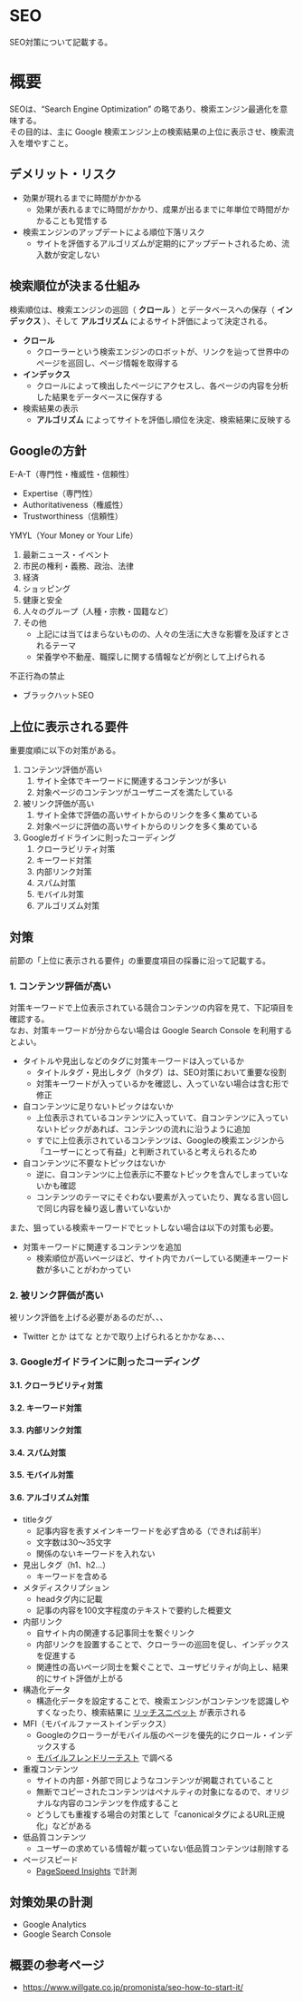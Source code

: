# SEO

SEO対策について記載する。

# 概要

SEOは、“Search Engine Optimization” の略であり、検索エンジン最適化を意味する。  
その目的は、主に Google 検索エンジン上の検索結果の上位に表示させ、検索流入を増やすこと。

## デメリット・リスク

- 効果が現れるまでに時間がかかる
  - 効果が表れるまでに時間がかかり、成果が出るまでに年単位で時間がかかることも覚悟する
- 検索エンジンのアップデートによる順位下落リスク
  - サイトを評価するアルゴリズムが定期的にアップデートされるため、流入数が安定しない

## 検索順位が決まる仕組み

検索順位は、検索エンジンの巡回（ **クロール** ）とデータベースへの保存（ **インデックス** ）、そして **アルゴリズム** によるサイト評価によって決定される。

- **クロール**
  - クローラーという検索エンジンのロボットが、リンクを辿って世界中のページを巡回し、ページ情報を取得する
- **インデックス**
  - クロールによって検出したページにアクセスし、各ページの内容を分析した結果をデータベースに保存する
- 検索結果の表示
  - **アルゴリズム** によってサイトを評価し順位を決定、検索結果に反映する

## Googleの方針

E-A-T（専門性・権威性・信頼性）

- Expertise（専門性）
- Authoritativeness（権威性）
- Trustworthiness（信頼性）

YMYL（Your Money or Your Life）

1. 最新ニュース・イベント
2. 市民の権利・義務、政治、法律
3. 経済
4. ショッピング
5. 健康と安全
6. 人々のグループ（人種・宗教・国籍など）
7. その他
    - 上記には当てはまらないものの、人々の生活に大きな影響を及ぼすとされるテーマ
    - 栄養学や不動産、職探しに関する情報などが例として上げられる

不正行為の禁止

- ブラックハットSEO

## 上位に表示される要件

重要度順に以下の対策がある。

1. コンテンツ評価が高い
    1. サイト全体でキーワードに関連するコンテンツが多い
    2. 対象ページのコンテンツがユーザニーズを満たしている
2. 被リンク評価が高い
    1. サイト全体で評価の高いサイトからのリンクを多く集めている
    2. 対象ページに評価の高いサイトからのリンクを多く集めている
3. Googleガイドラインに則ったコーディング
    1. クローラビリティ対策
    2. キーワード対策
    3. 内部リンク対策
    4. スパム対策
    5. モバイル対策
    6. アルゴリズム対策

## 対策

前節の「上位に表示される要件」の重要度項目の採番に沿って記載する。

### 1. コンテンツ評価が高い

対策キーワードで上位表示されている競合コンテンツの内容を見て、下記項目を確認する。  
なお、対策キーワードが分からない場合は Google Search Console を利用するとよい。

- タイトルや見出しなどのタグに対策キーワードは入っているか
  - タイトルタグ・見出しタグ（hタグ）は、SEO対策において重要な役割
  - 対策キーワードが入っているかを確認し、入っていない場合は含む形で修正
- 自コンテンツに足りないトピックはないか
  - 上位表示されているコンテンツに入っていて、自コンテンツに入っていないトピックがあれば、コンテンツの流れに沿うように追加
  - すでに上位表示されているコンテンツは、Googleの検索エンジンから「ユーザーにとって有益」と判断されていると考えられるため
- 自コンテンツに不要なトピックはないか
  - 逆に、自コンテンツに上位表示に不要なトピックを含んでしまっていないかも確認
  - コンテンツのテーマにそぐわない要素が入っていたり、異なる言い回しで同じ内容を繰り返し書いていないか

また、狙っている検索キーワードでヒットしない場合は以下の対策も必要。

- 対策キーワードに関連するコンテンツを追加
  - 検索順位が高いページほど、サイト内でカバーしている関連キーワード数が多いことがわかってい

### 2. 被リンク評価が高い

被リンク評価を上げる必要があるのだが、、、

- Twitter とか はてな とかで取り上げられるとかかなぁ、、、

### 3. Googleガイドラインに則ったコーディング

#### 3.1. クローラビリティ対策
#### 3.2. キーワード対策
#### 3.3. 内部リンク対策
#### 3.4. スパム対策
#### 3.5. モバイル対策
#### 3.6. アルゴリズム対策

- titleタグ
  - 記事内容を表すメインキーワードを必ず含める（できれば前半）
  - 文字数は30～35文字
  - 関係のないキーワードを入れない
- 見出しタグ（h1、h2…）
  - キーワードを含める
- メタディスクリプション
  - headタグ内に記載
  - 記事の内容を100文字程度のテキストで要約した概要文
- 内部リンク
  - 自サイト内の関連する記事同士を繋ぐリンク
  - 内部リンクを設置することで、クローラーの巡回を促し、インデックスを促進する
  - 関連性の高いページ同士を繋ぐことで、ユーザビリティが向上し、結果的にサイト評価が上がる
- 構造化データ
  - 構造化データを設定することで、検索エンジンがコンテンツを認識しやすくなったり、検索結果に [リッチスニペット](https://www.willgate.co.jp/promonista/glossary/rich_snippet/) が表示される
- MFI（モバイルファーストインデックス）
  - Googleのクローラーがモバイル版のページを優先的にクロール・インデックスする
  - [モバイルフレンドリーテスト](https://search.google.com/test/mobile-friendly) で調べる
- 重複コンテンツ
  - サイトの内部・外部で同じようなコンテンツが掲載されていること
  - 無断でコピーされたコンテンツはペナルティの対象になるので、オリジナルな内容のコンテンツを作成すること
  - どうしても重複する場合の対策として「canonicalタグによるURL正規化」などがある
- 低品質コンテンツ
  - ユーザーの求めている情報が載っていない低品質コンテンツは削除する
- ページスピード
  - [PageSpeed Insights](https://pagespeed.web.dev/) で計測

## 対策効果の計測

- Google Analytics
- Google Search Console

## 概要の参考ページ

- https://www.willgate.co.jp/promonista/seo-how-to-start-it/